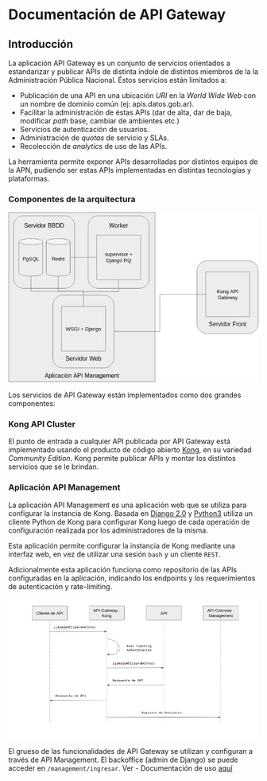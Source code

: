 # Documentación de API Gateway

## Introducción

La aplicación API Gateway es un conjunto de servicios orientados a estandarizar y publicar APIs de distinta índole de distintos miembros de la la Administración Pública Nacional. Éstos servicios  están limitados a:

* Publicación de una API en una ubicación _URI_ en la _World Wide Web_ con un nombre de dominio común (ej: apis.datos.gob.ar).
* Facilitar la administración de éstas APIs (dar de alta, dar de baja, modificar _path_ base, cambiar de ambientes etc.)
* Servicios de autenticación de usuarios.
* Administración de _quotas_ de servicio y SLAs.
* Recolección de _analytics_ de uso de las APIs.

La herramienta permite exponer APIs desarrolladas por distintos equipos de la APN, pudiendo ser estas APIs implementadas en distintas tecnologías y plataformas.

### Componentes de la arquitectura

![Diagrama de alto nivel de la arquitectura de API Gateway](https://raw.githubusercontent.com/datosgobar/api-gateway/master/docs/arquitectura-api-gateway.png)

Los servicios de API Gateway están implementados como dos grandes componentes:

### Kong API Cluster

El punto de entrada a cualquier API publicada por API Gateway está implementado usando el producto de código abierto [Kong](https://konghq.com/), en su variedad _Community Edition_. Kong permite publicar APIs y montar los distintos servicios que se le brindan.

### Aplicación API Management

La aplicación API Management es una aplicación web que se utiliza para configurar la instancia de Kong. Basada en [Django 2.0](https://www.djangoproject.com) y [Python3](https://python.org) utiliza un cliente Python de Kong para configurar Kong luego de cada operación de configuración realizada por los administradores de la misma.

Esta aplicación permite configurar la instancia de Kong mediante una interfaz web, en vez de utilizar una sesión `bash` y un cliente `REST`.

Adicionalmente esta aplicación funciona como repositorio de las APIs configuradas en la aplicación, indicando los endpoints y los requerimientos de autenticación y rate-limiting.

![Diagrama de secuencia API Gateway](https://raw.githubusercontent.com/datosgobar/api-gateway/master/docs/secuencia-api-gateway.png)

El grueso de las funcionalidades de API Gateway se utilizan y configuran a través de API Management. El backoffice (admin de Django) se puede acceder en `/management/ingresar`. Ver - Documentación de uso [aquí](./usage.md)

